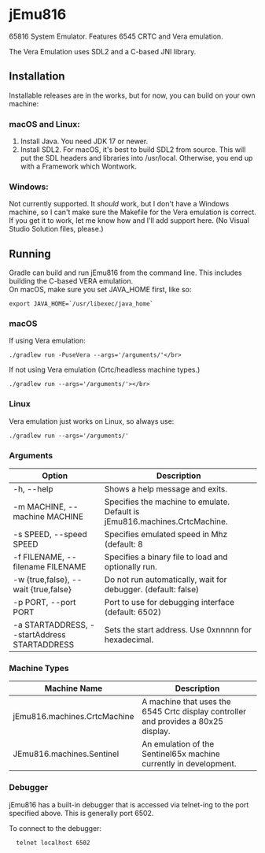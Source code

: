 # jEmu816
65816 System Emulator.  Features 6545 CRTC and Vera emulation.

The Vera Emulation uses SDL2 and a C-based JNI library.

## Installation
Installable releases are in the works, but for now, you can build on your own machine:

### macOS and Linux:

1) Install Java.  You need JDK 17 or newer.
2) Install SDL2.  For macOS, it's best to build SDL2
from source.  This will put the SDL headers and libraries into /usr/local.
Otherwise, you end up with a Framework which Wontwork.

### Windows:

Not currently supported.  It *should* work, but I don't have a Windows machine, so I can't make sure the Makefile for
the Vera emulation is correct.  If you get it to work, let me know how and I'll add support here.  (No Visual Studio Solution files, please.)

## Running

Gradle can build and run jEmu816 from the command line. This includes building the C-based VERA emulation.</br>
On macOS, make sure you set JAVA_HOME first, like so:

```
export JAVA_HOME=`/usr/libexec/java_home`
```

### macOS
If using Vera emulation:</br>
```
./gradlew run -PuseVera --args='/arguments/'</br>
```
If not using Vera emulation (Crtc/headless machine types.)</br>
```
./gradlew run --args='/arguments/'></br>
```
### Linux
Vera emulation just works on Linux, so always use:
```
./gradlew run --args='/arguments/'
```

### Arguments
| Option                        | Description |
|-------------------------------| --- |
| -h, --help                    | Shows a help message and exits. |
| -m MACHINE, --machine MACHINE | Specifies the machine to emulate.  Default is jEmu816.machines.CrtcMachine.|
| -s SPEED, --speed SPEED | Specifies emulated speed in Mhz (default: 8 |
|  -f FILENAME, --filename FILENAME | Specifies a binary file to load and optionally run. |
|  -w {true,false}, --wait {true,false} | Do  not  run  automatically,  wait  for  debugger.  (default: false) |
|  -p PORT, --port PORT | Port to  use  for  debugging  interface  (default: 6502) |
| -a STARTADDRESS, --startAddress STARTADDRESS | Sets the start address.  Use 0xnnnnn for hexadecimal. |

### Machine Types
| Machine Name | Description |
|--- | --- |
| jEmu816.machines.CrtcMachine | A machine that uses the 6545 Crtc display controller and provides a 80x25 display. |
| JEmu816.machines.Sentinel | An emulation of the Sentinel65x machine currently in development.|


### Debugger
  jEmu816 has a built-in debugger that is accessed via telnet-ing to the port specified above.  This is generally port 6502.

To connect to the debugger:
```
  telnet localhost 6502
```
